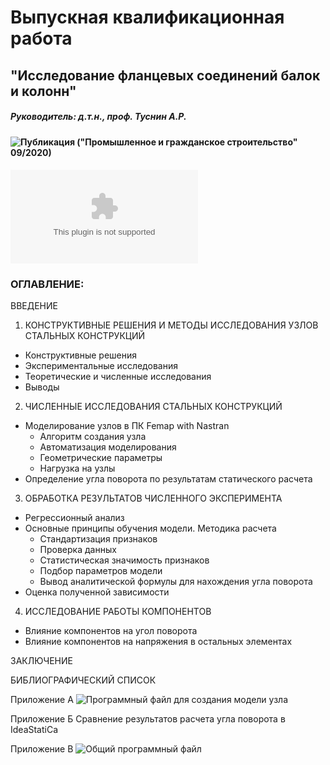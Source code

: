 # Выпускная квалификационная работа
## "Исследование фланцевых соединений балок и колонн"

##### Руководитель: д.т.н., проф. Туснин А.Р.

#### ![Публикация ("Промышленное и гражданское строительство" 09/2020)](https://www.elibrary.ru/item.asp?id=44031405)
#### ![Презентация с защиты](https://github.com/platonovaleria/M.Eng._dissertation/blob/master/presentation.pptx)


### ОГЛАВЛЕНИЕ:

ВВЕДЕНИЕ

1. КОНСТРУКТИВНЫЕ РЕШЕНИЯ И МЕТОДЫ ИССЛЕДОВАНИЯ УЗЛОВ СТАЛЬНЫХ КОНСТРУКЦИЙ
  * Конструктивные решения
  * Экспериментальные исследования
  * Теоретические и численные исследования
  * Выводы

2. ЧИСЛЕННЫЕ ИССЛЕДОВАНИЯ СТАЛЬНЫХ КОНСТРУКЦИЙ
  * Моделирование узлов в ПК Femap with Nastran
    * Алгоритм создания узла
    * Автоматизация моделирования
    * Геометрические параметры
    * Нагрузка на узлы
  * Определение угла поворота по результатам статического расчета
  
3. ОБРАБОТКА РЕЗУЛЬТАТОВ ЧИСЛЕННОГО ЭКСПЕРИМЕНТА
  * Регрессионный анализ
  * Основные принципы обучения модели. Методика расчета
    * Стандартизация признаков
    * Проверка данных
    *	Статистическая значимость признаков
    *	Подбор параметров модели
    *	Вывод аналитической формулы для нахождения угла поворота
  *	Оценка полученной зависимости
  
4. ИССЛЕДОВАНИЕ РАБОТЫ КОМПОНЕНТОВ
  *	Влияние компонентов на угол поворота
  *	Влияние компонентов на напряжения в остальных элементах
  
ЗАКЛЮЧЕНИЕ

БИБЛИОГРАФИЧЕСКИЙ СПИСОК

Приложение А ![Программный файл для создания модели узла](https://github.com/platonovaleria/M.Eng._dissertation/blob/master/build_model_FEMAP.pro)

Приложение Б Сравнение результатов расчета угла поворота в IdeaStatiCa

Приложение В ![Общий программный файл](https://github.com/platonovaleria/M.Eng._dissertation/blob/master/Master_degree.ipynb)

